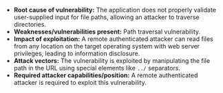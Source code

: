 - **Root cause of vulnerability:** The application does not properly validate user-supplied input for file paths, allowing an attacker to traverse directories.
- **Weaknesses/vulnerabilities present:** Path traversal vulnerability.
- **Impact of exploitation:** A remote authenticated attacker can read files from any location on the target operating system with web server privileges, leading to information disclosure.
- **Attack vectors:** The vulnerability is exploited by manipulating the file path in the URL using special elements like `../` separators.
- **Required attacker capabilities/position:** A remote authenticated attacker is required to exploit this vulnerability.